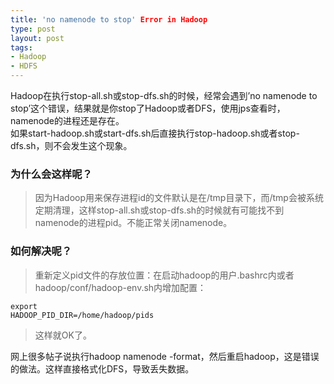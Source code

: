 ```yaml
--- 
title: 'no namenode to stop' Error in Hadoop
type: post
layout: post
tags: 
- Hadoop
- HDFS
---
```

Hadoop在执行stop-all.sh或stop-dfs.sh的时候，经常会遇到’no namenode to stop’这个错误，结果就是你stop了Hadoop或者DFS，使用jps查看时，namenode的进程还是存在。<br />如果start-hadoop.sh或start-dfs.sh后直接执行stop-hadoop.sh或者stop-dfs.sh，则不会发生这个现象。<br /><h3>为什么会这样呢？</h3><blockquote>因为Hadoop用来保存进程id的文件默认是在/tmp目录下，而/tmp会被系统定期清理，这样stop-all.sh或stop-dfs.sh的时候就有可能找不到namenode的进程pid。不能正常关闭namenode。</blockquote><h3>如何解决呢？</h3><blockquote>重新定义pid文件的存放位置：在启动hadoop的用户.bashrc内或者hadoop/conf/hadoop-env.sh内增加配置：</blockquote><div><pre><code><span>export</span> <span>HADOOP_PID_DIR</span><span>=</span><span>/home/</span><span>hadoop</span><span>/</span><span>pids</span><br /></code></pre></div><blockquote>这样就OK了。</blockquote>网上很多帖子说执行hadoop namenode -format，然后重启hadoop，这是错误的做法。这样直接格式化DFS，导致丢失数据。
